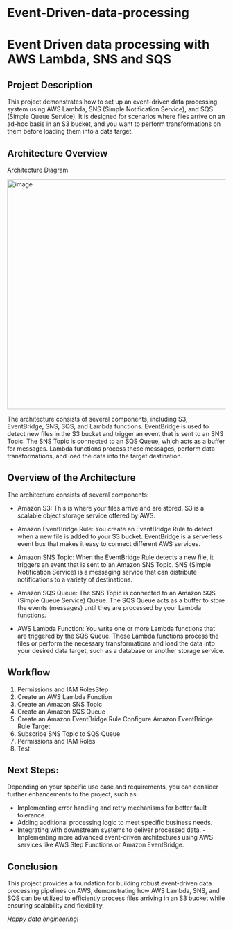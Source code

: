 # Event-Driven-data-processing

# Event Driven data processing with AWS Lambda, SNS and SQS

## Project Description
This project demonstrates how to set up an event-driven data processing system using AWS Lambda, SNS (Simple Notification Service), and SQS (Simple Queue Service). 
It is designed for scenarios where files arrive on an ad-hoc basis in an S3 bucket, and you want to perform transformations on them before loading them into a data target.

## Architecture Overview
Architecture Diagram

<img width="528" alt="image" src="https://github.com/salmah52/Event-Driven-data-processing-/assets/44398948/104b8579-7c6c-4515-9b6f-2c567d9b09e1">


The architecture consists of several components, including S3, EventBridge, SNS, SQS, and Lambda functions. EventBridge is used to detect new files in the S3 bucket and trigger an event that is sent to an SNS Topic. The SNS Topic is connected to an SQS Queue, which acts as a buffer for messages. Lambda functions process these messages, perform data transformations, and load the data into the target destination.

## Overview of the Architecture
The architecture consists of several components:

- Amazon S3: This is where your files arrive and are stored. S3 is a scalable object storage service offered by AWS.

- Amazon EventBridge Rule: You create an EventBridge Rule to detect when a new file is added to your S3 bucket. EventBridge is a serverless event bus that makes it easy to connect different AWS services.

- Amazon SNS Topic: When the EventBridge Rule detects a new file, it triggers an event that is sent to an Amazon SNS Topic. SNS (Simple Notification Service) is a messaging service that can distribute notifications to a variety of destinations.

- Amazon SQS Queue: The SNS Topic is connected to an Amazon SQS (Simple Queue Service) Queue. The SQS Queue acts as a buffer to store the events (messages) until they are processed by your Lambda functions.

- AWS Lambda Function: You write one or more Lambda functions that are triggered by the SQS Queue. These Lambda functions process the files or perform the necessary transformations and load the data into your desired data target, such as a database or another storage service.

  

## Workflow

1. Permissions and IAM RolesStep
2. Create an AWS Lambda Function
3.  Create an Amazon SNS Topic
4.  Create an Amazon SQS Queue
5.  Create an Amazon EventBridge Rule Configure Amazon EventBridge Rule Target
6.   Subscribe SNS Topic to SQS Queue
7.   Permissions and IAM Roles
8.   Test

## Next Steps:
Depending on your specific use case and requirements, you can consider further enhancements to the project, such as:

- Implementing error handling and retry mechanisms for better fault tolerance.
- Adding additional processing logic to meet specific business needs.
- Integrating with downstream systems to deliver processed data.
-Implementing more advanced event-driven architectures using AWS services like AWS Step Functions or Amazon EventBridge.

## Conclusion
This project provides a foundation for building robust event-driven data processing pipelines on AWS, demonstrating how AWS Lambda, SNS, and SQS can be utilized to efficiently process files arriving in an S3 bucket while ensuring scalability and flexibility.

*Happy data engineering!*

